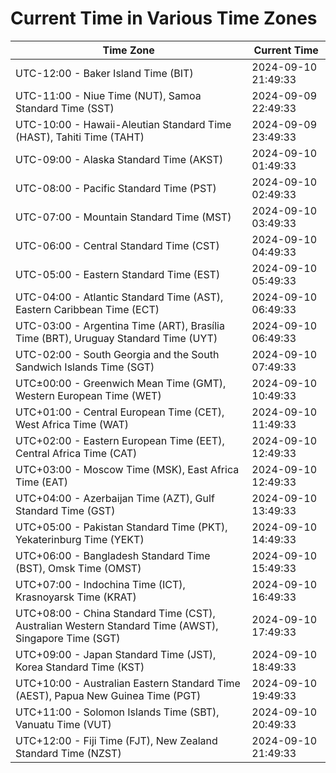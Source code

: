 # Current Time in Various Time Zones

| Time Zone | Current Time |
|-----------|--------------|
| UTC-12:00 - Baker Island Time (BIT) | 2024-09-10 21:49:33 |
| UTC-11:00 - Niue Time (NUT), Samoa Standard Time (SST) | 2024-09-09 22:49:33 |
| UTC-10:00 - Hawaii-Aleutian Standard Time (HAST), Tahiti Time (TAHT) | 2024-09-09 23:49:33 |
| UTC-09:00 - Alaska Standard Time (AKST) | 2024-09-10 01:49:33 |
| UTC-08:00 - Pacific Standard Time (PST) | 2024-09-10 02:49:33 |
| UTC-07:00 - Mountain Standard Time (MST) | 2024-09-10 03:49:33 |
| UTC-06:00 - Central Standard Time (CST) | 2024-09-10 04:49:33 |
| UTC-05:00 - Eastern Standard Time (EST) | 2024-09-10 05:49:33 |
| UTC-04:00 - Atlantic Standard Time (AST), Eastern Caribbean Time (ECT) | 2024-09-10 06:49:33 |
| UTC-03:00 - Argentina Time (ART), Brasília Time (BRT), Uruguay Standard Time (UYT) | 2024-09-10 06:49:33 |
| UTC-02:00 - South Georgia and the South Sandwich Islands Time (SGT) | 2024-09-10 07:49:33 |
| UTC±00:00 - Greenwich Mean Time (GMT), Western European Time (WET) | 2024-09-10 10:49:33 |
| UTC+01:00 - Central European Time (CET), West Africa Time (WAT) | 2024-09-10 11:49:33 |
| UTC+02:00 - Eastern European Time (EET), Central Africa Time (CAT) | 2024-09-10 12:49:33 |
| UTC+03:00 - Moscow Time (MSK), East Africa Time (EAT) | 2024-09-10 12:49:33 |
| UTC+04:00 - Azerbaijan Time (AZT), Gulf Standard Time (GST) | 2024-09-10 13:49:33 |
| UTC+05:00 - Pakistan Standard Time (PKT), Yekaterinburg Time (YEKT) | 2024-09-10 14:49:33 |
| UTC+06:00 - Bangladesh Standard Time (BST), Omsk Time (OMST) | 2024-09-10 15:49:33 |
| UTC+07:00 - Indochina Time (ICT), Krasnoyarsk Time (KRAT) | 2024-09-10 16:49:33 |
| UTC+08:00 - China Standard Time (CST), Australian Western Standard Time (AWST), Singapore Time (SGT) | 2024-09-10 17:49:33 |
| UTC+09:00 - Japan Standard Time (JST), Korea Standard Time (KST) | 2024-09-10 18:49:33 |
| UTC+10:00 - Australian Eastern Standard Time (AEST), Papua New Guinea Time (PGT) | 2024-09-10 19:49:33 |
| UTC+11:00 - Solomon Islands Time (SBT), Vanuatu Time (VUT) | 2024-09-10 20:49:33 |
| UTC+12:00 - Fiji Time (FJT), New Zealand Standard Time (NZST) | 2024-09-10 21:49:33 |
